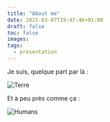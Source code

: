 ```yaml
---
title: "About me"
date: 2021-03-07T19:47:46+01:00
draft: false
toc: false
images: 
tags: 
  - presentation
---
```

Je suis, quelque part par là : 

![Terre](https://upload.wikimedia.org/wikipedia/commons/thumb/d/d9/Earth_by_the_EPIC_Team_on_21_April_2018.png/600px-Earth_by_the_EPIC_Team_on_21_April_2018.png)

Et à peu près comme ça : 

![Humans](https://www.tendancehotellerie.fr/IMG/arton5907.jpg?1517823158)


